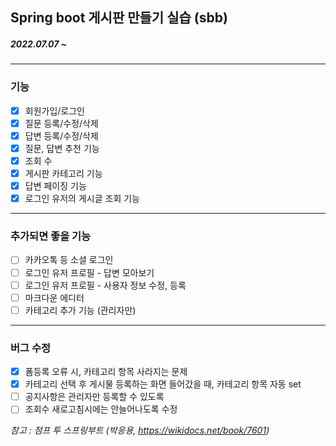 ## Spring boot 게시판 만들기 실습 (sbb)  
##### *2022.07.07 ~*
---
### 기능
* [x] 회원가입/로그인
* [x] 질문 등록/수정/삭제
* [x] 답변 등록/수정/삭제
* [x] 질문, 답변 추천 기능
* [x] 조회 수
* [x] 게시판 카테고리 기능
* [x] 답변 페이징 기능
* [x] 로그인 유저의 게시글 조회 기능

---
### 추가되면 좋을 기능
* [ ] 카카오톡 등 소셜 로그인
* [ ] 로그인 유저 프로필 - 답변 모아보기
* [ ] 로그인 유저 프로필 - 사용자 정보 수정, 등록
* [ ] 마크다운 에디터
* [ ] 카테고리 추가 기능 (관리자만)
  
---
### 버그 수정
* [x] 폼등록 오류 시, 카테고리 항목 사라지는 문제
* [x] 카테고리 선택 후 게시물 등록하는 화면 들어갔을 때, 카테고리 항목 자동 set
* [ ] 공지사항은 관리자만 등록할 수 있도록
* [ ] 조회수 새로고침시에는 안늘어나도록 수정

*참고 : 점프 투 스프링부트 (박응용, <https://wikidocs.net/book/7601>)*
